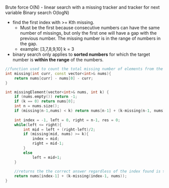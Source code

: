 Brute force O(N)
    - linear search with a missing tracker and tracker for next variable
Binary search O(logN)
- find the first index with >= Kth missing. 
    - Must be the first because consecutive numbers can have the same number of missings, but only the first one will have a gap with the previous number. The missing number is in the range of numbers in the gap. 
    - example: [3,7,8,9,10] k = 3
- binary search only applies to **sorted numbers** for which the target number is **within the range** of the numbers.

```cpp
//function used to count the total missing number of elements from the first num until curr index
int missing(int curr, const vector<int>& nums){
    return nums[curr] - nums[0] - curr;
}

int missingElement(vector<int>& nums, int k) {
    if (nums.empty()) return -1;
    if (k == 0) return nums[0];
    int n = nums.size();
    if (missing(n-1,nums) < k) return nums[n-1] + (k-missing(n-1, nums));
    
    int index = -1, left = 0, right = n-1, res = 0;
    while(left <= right){
        int mid = left + (right-left)/2;
        if (missing(mid, nums) >= k){
            index = mid;
            right = mid-1;
        }
        else
            left = mid+1;
    }
    
    //returns the the correct answer regardless of the index found is > or == to Kth missing
    return nums[index-1] + (k-missing(index-1, nums));
}
```

